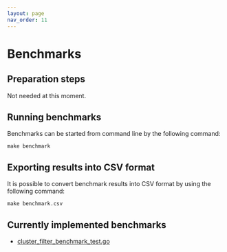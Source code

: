 ```yaml
---
layout: page
nav_order: 11
---
```


# Benchmarks

## Preparation steps

Not needed at this moment.

## Running benchmarks

Benchmarks can be started from command line by the following command:

```
make benchmark
```

## Exporting results into CSV format

It is possible to convert benchmark results into CSV format by using the following command:

```
make benchmark.csv
```

## Currently implemented benchmarks

* [cluster_filter_benchmark_test.go](./packages/differ/cluster_filter_benchmark_test.html)
